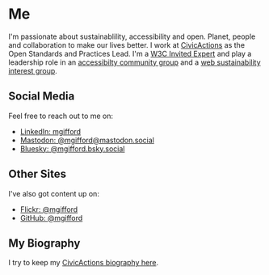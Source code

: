 # Me

I'm passionate about sustainablility, accessibility and open. Planet, people and collaboration to make our lives better. I work at [CivicActions](https://civicactions.com/) as the Open Standards and Practices Lead. I'm a [W3C Invited Expert](https://www.w3.org/invited-experts/list/?initial=g) and play a leadership role in an [accessibilty community group](https://www.w3.org/community/arrm/) and a [web sustainability interest group](https://www.w3.org/groups/ig/sustainableweb/). 

## Social Media

Feel free to reach out to me on:

- [LinkedIn: mgifford](https://www.linkedin.com/in/mgifford/)
- [Mastodon: @mgifford@mastodon.social](https://mastodon.social/@mgifford)
- [Bluesky: @mgifford.bsky.social ](https://bsky.app/profile/mgifford.bsky.social)

## Other Sites

I've also got content up on:

- [Flickr: @mgifford](https://www.flickr.com/photos/mgifford/)
- [GitHub: @mgifford](https://github.com/mgifford)

## My Biography

I try to keep my [CivicActions biography here](https://docs.google.com/document/d/1HhOcterTN5OfNKMe8uZbndTzT0_4r9m1sTXQN7F4BPs/edit?tab=t.0).
